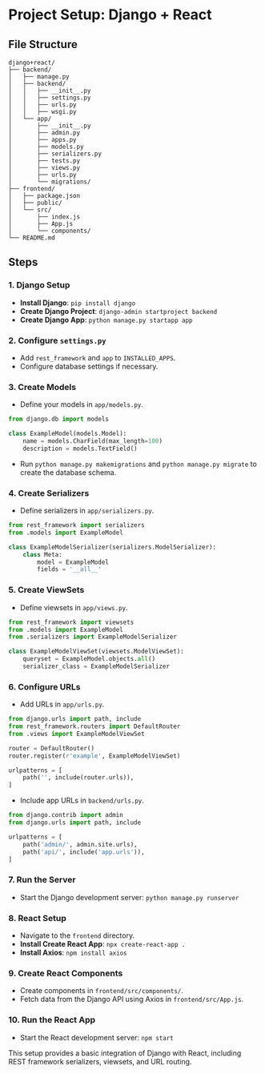 # Project Setup: Django + React

## File Structure
```
django+react/
├── backend/
│   ├── manage.py
│   ├── backend/
│   │   ├── __init__.py
│   │   ├── settings.py
│   │   ├── urls.py
│   │   ├── wsgi.py
│   └── app/
│       ├── __init__.py
│       ├── admin.py
│       ├── apps.py
│       ├── models.py
│       ├── serializers.py
│       ├── tests.py
│       ├── views.py
│       ├── urls.py
│       └── migrations/
├── frontend/
│   ├── package.json
│   ├── public/
│   └── src/
│       ├── index.js
│       ├── App.js
│       └── components/
└── README.md
```

## Steps

### 1. Django Setup
- **Install Django**: `pip install django`
- **Create Django Project**: `django-admin startproject backend`
- **Create Django App**: `python manage.py startapp app`

### 2. Configure `settings.py`
- Add `rest_framework` and `app` to `INSTALLED_APPS`.
- Configure database settings if necessary.

### 3. Create Models
- Define your models in `app/models.py`.
```python
from django.db import models

class ExampleModel(models.Model):
    name = models.CharField(max_length=100)
    description = models.TextField()
```
- Run `python manage.py makemigrations` and `python manage.py migrate` to create the database schema.

### 4. Create Serializers
- Define serializers in `app/serializers.py`.
```python
from rest_framework import serializers
from .models import ExampleModel

class ExampleModelSerializer(serializers.ModelSerializer):
    class Meta:
        model = ExampleModel
        fields = '__all__'
```

### 5. Create ViewSets
- Define viewsets in `app/views.py`.
```python
from rest_framework import viewsets
from .models import ExampleModel
from .serializers import ExampleModelSerializer

class ExampleModelViewSet(viewsets.ModelViewSet):
    queryset = ExampleModel.objects.all()
    serializer_class = ExampleModelSerializer
```

### 6. Configure URLs
- Add URLs in `app/urls.py`.
```python
from django.urls import path, include
from rest_framework.routers import DefaultRouter
from .views import ExampleModelViewSet

router = DefaultRouter()
router.register(r'example', ExampleModelViewSet)

urlpatterns = [
    path('', include(router.urls)),
]
```
- Include app URLs in `backend/urls.py`.
```python
from django.contrib import admin
from django.urls import path, include

urlpatterns = [
    path('admin/', admin.site.urls),
    path('api/', include('app.urls')),
]
```

### 7. Run the Server
- Start the Django development server: `python manage.py runserver`

### 8. React Setup
- Navigate to the `frontend` directory.
- **Install Create React App**: `npx create-react-app .`
- **Install Axios**: `npm install axios`

### 9. Create React Components
- Create components in `frontend/src/components/`.
- Fetch data from the Django API using Axios in `frontend/src/App.js`.

### 10. Run the React App
- Start the React development server: `npm start`

This setup provides a basic integration of Django with React, including REST framework serializers, viewsets, and URL routing.